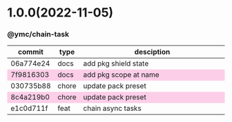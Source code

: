 <a name="1.0.0"></a>
# 1.0.0(2022-11-05)
### @ymc/chain-task
<table><thead><tr><th>commit</th><th>type</th><th style="width:80%">desciption</th></tr></thead><tbody><tr><td><a title="docs(core): add pkg shield state&#10;&#10;to keep zero error,warn&#10;to keep package.json to be not-modified&#10;&#10;generated by ymc@robot" hrel="https://github.com/ymc-github/js-idea/commit/406a774e24b7c73e586a08d5c6b30c22895facc1"> 06a774e24 </a></td>
<td>docs</td>
<td>add pkg shield state</td></tr>
<tr style="background-color:#fdcee8;" ><td><a title="docs(core): add pkg scope at name&#10;&#10;export setClassConstructor and alias&#10;export setClassMethod and alias&#10;export mixClass and alias&#10;export setClassMethodAlias&#10;&#10;generated by ymc@robot" hrel="https://github.com/ymc-github/js-idea/commit/17f9816303affed7df6cf9d56cf31f4ee2c7cbd5"> 7f9816303 </a></td>
<td>docs</td>
<td>add pkg scope at name</td></tr>
<tr><td><a title="chore(core): update pack preset&#10;&#10;export defOption and installEntrys&#10;&#10;generated by ymc@robot" hrel="https://github.com/ymc-github/js-idea/commit/8030735b8891b255f4c32f2e170835915afda4cc"> 030735b88 </a></td>
<td>chore</td>
<td>update pack preset</td></tr>
<tr style="background-color:#fdcee8;" ><td><a title="chore(core): update pack preset&#10;&#10;export handle as default&#10;&#10;generated by ymc@robot" hrel="https://github.com/ymc-github/js-idea/commit/08c4a219b0a833f11370c0065d4575a7c001fb9c"> 8c4a219b0 </a></td>
<td>chore</td>
<td>update pack preset</td></tr>
<tr><td><a title="feat(core): chain async tasks&#10;&#10;" hrel="https://github.com/ymc-github/js-idea/commit/ce1c0d711f2fe59f196ab7173dbd5548264dbf46"> e1c0d711f </a></td>
<td>feat</td>
<td>chain async tasks</td></tr></tbody></table>